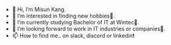 - 👋 Hi, I’m Misun Kang.
- 👀 I’m interested in finding new hobbies🤩.
- 🌱 I’m currently studying Bachelor of IT at Wintec🏫.
- 💞️ I’m looking forward to work in IT industries or companies🏢.
- 📫 How to find me.. on slack, discord or linkedin❗

<!---
miskan22/miskan22 is a ✨ special ✨ repository because its `README.md` (this file) appears on your GitHub profile.
You can click the Preview link to take a look at your changes.
--->
